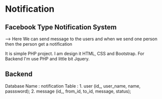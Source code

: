# Notification

## Facebook Type Notification System

--> Here We can send message to the users and when we send one person then the person get a notification

It is simple PHP project. I am design it HTML, CSS and Bootstrap. For Backend I'm use PHP and little bit Jquery.

## Backend
  Database Name : notification
  Table         : 1. user (id_, user_name, name, passsword);
                  2. message (id_, from_id, to_id, message, status);
  
